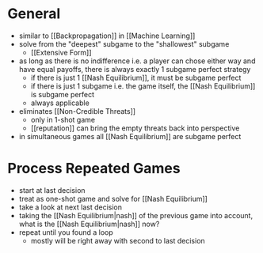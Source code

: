 # General
- similar to [[Backpropagation]] in [[Machine Learning]]
- solve from the "deepest" subgame to the "shallowest" subgame
	- [[Extensive Form]]
- as long as there is no indifference i.e. a player can chose either way and have equal payoffs, there is always exactly 1 subgame perfect strategy
	- if there is just 1 [[Nash Equilibrium]], it must be subgame perfect
	- if there is just 1 subgame i.e. the game itself, the [[Nash Equilibrium]] is subgame perfect
	- always applicable
- eliminates [[Non-Credible Threats]] 
	- only in 1-shot game
	- [[reputation]] can bring the empty threats back into perspective
- in simultaneous games all [[Nash Equilibrium]] are subgame perfect

# Process Repeated Games
- start at last decision
- treat as one-shot game and solve for [[Nash Equilibrium]]
- take a look at next last decision
- taking the [[Nash Equilibrium|nash]] of the previous game into account, what is the [[Nash Equilibrium|nash]] now?
- repeat until you found a loop 
	- mostly will be right away with second to last decision